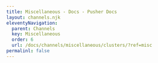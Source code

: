 ```yaml
---
title: Miscellaneous - Docs - Pusher Docs
layout: channels.njk
eleventyNavigation:
  parent: Channels
  key: Miscellaneous
  order: 6
  url: /docs/channels/miscellaneous/clusters/?ref=misc
permalinl: false
---
```

